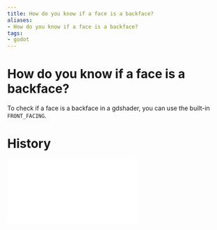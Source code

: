 ```yaml
---
title: How do you know if a face is a backface?
aliases:
- How do you know if a face is a backface?
tags:
- godot
---
```


# How do you know if a face is a backface?

To check if a face is a backface in a gdshader, you can use the built-in `FRONT_FACING`.

# History

![20240802_190401](../entries/20240801222015.md)
